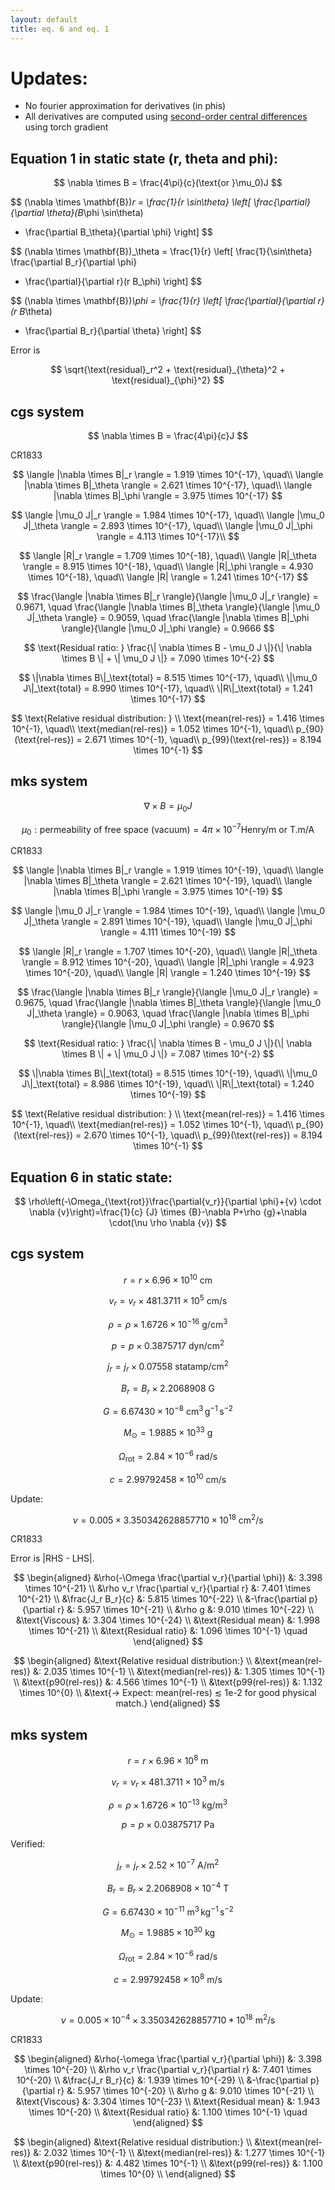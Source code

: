 ```yaml
---
layout: default
title: eq. 6 and eq. 1
---
```


# Updates:

- No fourier approximation for derivatives (in phis)
- All derivatives are computed using <a href="https://www.ams.org/journals/mcom/1988-51-184/S0025-5718-1988-0935077-0/S0025-5718-1988-0935077-0.pdf">second-order central differences</a> using torch gradient

## Equation 1 in static state (r, theta and phi):

$$
\nabla \times B = \frac{4\pi}{c}(\text{or }\mu_0)J
$$



$$
(\nabla \times \mathbf{B})_r = \frac{1}{r \sin\theta}
\left[
\frac{\partial}{\partial \theta}(B_\phi \sin\theta)
- \frac{\partial B_\theta}{\partial \phi}
\right]
$$

$$
(\nabla \times \mathbf{B})_\theta = \frac{1}{r}
\left[
\frac{1}{\sin\theta} \frac{\partial B_r}{\partial \phi}
- \frac{\partial}{\partial r}(r B_\phi)
\right]
$$

$$
(\nabla \times \mathbf{B})_\phi = \frac{1}{r}
\left[
\frac{\partial}{\partial r}(r B_\theta)
- \frac{\partial B_r}{\partial \theta}
\right]
$$


Error is

$$
\sqrt{\text{residual}_r^2 + \text{residual}_{\theta}^2 + \text{residual}_{\phi}^2}
$$

## cgs system

$$
\nabla \times B = \frac{4\pi}{c}J
$$

CR1833

$$
\langle |\nabla \times B|_r \rangle = 1.919 \times 10^{-17}, \quad\\
\langle |\nabla \times B|_\theta \rangle = 2.621 \times 10^{-17}, \quad\\
\langle |\nabla \times B|_\phi \rangle = 3.975 \times 10^{-17}
$$

$$
\langle |\mu_0 J|_r \rangle = 1.984 \times 10^{-17}, \quad\\
\langle |\mu_0 J|_\theta \rangle = 2.893 \times 10^{-17}, \quad\\
\langle |\mu_0 J|_\phi \rangle = 4.113 \times 10^{-17}\\
$$

$$
\langle |R|_r \rangle = 1.709 \times 10^{-18}, \quad\\
\langle |R|_\theta \rangle = 8.915 \times 10^{-18}, \quad\\
\langle |R|_\phi \rangle = 4.930 \times 10^{-18}, \quad\\
\langle |R| \rangle = 1.241 \times 10^{-17}
$$

$$
\frac{\langle |\nabla \times B|_r \rangle}{\langle |\mu_0 J|_r \rangle} = 0.9671, \quad
\frac{\langle |\nabla \times B|_\theta \rangle}{\langle |\mu_0 J|_\theta \rangle} = 0.9059, \quad
\frac{\langle |\nabla \times B|_\phi \rangle}{\langle |\mu_0 J|_\phi \rangle} = 0.9666
$$

$$
\text{Residual ratio: } \frac{\| \nabla \times B - \mu_0 J \|}{\| \nabla \times B \| + \| \mu_0 J \|} = 7.090 \times 10^{-2}
$$

$$
\|\nabla \times B\|_\text{total} = 8.515 \times 10^{-17}, \quad\\
\|\mu_0 J\|_\text{total} = 8.990 \times 10^{-17}, \quad\\
\|R\|_\text{total} = 1.241 \times 10^{-17}
$$

$$
\text{Relative residual distribution: } \\
\text{mean(rel-res)} = 1.416 \times 10^{-1}, \quad\\
\text{median(rel-res)} = 1.052 \times 10^{-1}, \quad\\
p_{90}(\text{rel-res}) = 2.671 \times 10^{-1}, \quad\\
p_{99}(\text{rel-res}) = 8.194 \times 10^{-1}
$$



## mks system

$$
\nabla \times B = \mu_0J
$$

$$
\mu_0: \text{permeability of free space (vacuum)} = 4 \pi \times 10^{-7} \text{Henry/m or T.m/A}
$$

CR1833


$$
\langle |\nabla \times B|_r \rangle = 1.919 \times 10^{-19}, \quad\\
\langle |\nabla \times B|_\theta \rangle = 2.621 \times 10^{-19}, \quad\\
\langle |\nabla \times B|_\phi \rangle = 3.975 \times 10^{-19}
$$

$$
\langle |\mu_0 J|_r \rangle = 1.984 \times 10^{-19}, \quad\\
\langle |\mu_0 J|_\theta \rangle = 2.891 \times 10^{-19}, \quad\\
\langle |\mu_0 J|_\phi \rangle = 4.111 \times 10^{-19}
$$

$$
\langle |R|_r \rangle = 1.707 \times 10^{-20}, \quad\\
\langle |R|_\theta \rangle = 8.912 \times 10^{-20}, \quad\\
\langle |R|_\phi \rangle = 4.923 \times 10^{-20}, \quad\\
\langle |R| \rangle = 1.240 \times 10^{-19}
$$

$$
\frac{\langle |\nabla \times B|_r \rangle}{\langle |\mu_0 J|_r \rangle} = 0.9675, \quad
\frac{\langle |\nabla \times B|_\theta \rangle}{\langle |\mu_0 J|_\theta \rangle} = 0.9063, \quad
\frac{\langle |\nabla \times B|_\phi \rangle}{\langle |\mu_0 J|_\phi \rangle} = 0.9670
$$

$$
\text{Residual ratio: } \frac{\| \nabla \times B - \mu_0 J \|}{\| \nabla \times B \| + \| \mu_0 J \|} = 7.087 \times 10^{-2}
$$

$$
\|\nabla \times B\|_\text{total} = 8.515 \times 10^{-19}, \quad\\
\|\mu_0 J\|_\text{total} = 8.986 \times 10^{-19}, \quad\\
\|R\|_\text{total} = 1.240 \times 10^{-19}
$$

$$
\text{Relative residual distribution: } \\
\text{mean(rel-res)} = 1.416 \times 10^{-1}, \quad\\
\text{median(rel-res)} = 1.052 \times 10^{-1}, \quad\\
p_{90}(\text{rel-res}) = 2.670 \times 10^{-1}, \quad\\
p_{99}(\text{rel-res}) = 8.194 \times 10^{-1}
$$


## Equation 6 in static state:

$$
\rho\left(-\Omega_{\text{rot}}\frac{\partial{v_r}}{\partial \phi}+{v} \cdot \nabla {v}\right)=\frac{1}{c} {J} \times {B}-\nabla P+\rho {g}+\nabla \cdot(\nu \rho \nabla {v})
$$

## cgs system

$$
r = r \times 6.96 \times 10^{10}\ \text{cm}
$$

$$
v_r = v_r \times 481.3711 \times 10^{5}\ \text{cm/s}
$$

$$
\rho = \rho \times 1.6726 \times 10^{-16}\ \text{g/cm}^3
$$

$$
p = p \times 0.3875717\ \text{dyn/cm}^2
$$

$$
j_r = j_r \times 0.07558\ \text{statamp/cm}^2
$$

$$
B_r = B_r \times 2.2068908\ \text{G}
$$

$$
G = 6.67430 \times 10^{-8}\ \text{cm}^3\,\text{g}^{-1}\,\text{s}^{-2}
$$

$$
M_{\odot} = 1.9885 \times 10^{33}\ \text{g}
$$

$$
\Omega_{\text{rot}} = 2.84 \times 10^{-6}\ \text{rad/s}
$$

$$
c = 2.99792458 \times 10^{10}\ \text{cm/s}
$$

Update:

$$
\nu = 0.005 \times 3.350342628857710 \times {10}^{18}\ \text{cm}^2/\text{s}
$$


CR1833

Error is \|RHS - LHS\|.

$$
\begin{aligned}
&\rho(-\Omega \frac{\partial v_r}{\partial \phi}) &: 3.398 \times 10^{-21} \\
&\rho v_r \frac{\partial v_r}{\partial r} &: 7.401 \times 10^{-21} \\
&\frac{J_r B_r}{c} &: 5.815 \times 10^{-22} \\
&-\frac{\partial p}{\partial r} &: 5.957 \times 10^{-21} \\
&\rho g &: 9.010 \times 10^{-22} \\
&\text{Viscous} &: 3.304 \times 10^{-24} \\
&\text{Residual mean} &: 1.998 \times 10^{-21} \\
&\text{Residual ratio} &: 1.096 \times 10^{-1} \quad 
\end{aligned}
$$

$$
\begin{aligned}
&\text{Relative residual distribution:} \\
&\text{mean(rel-res)} &: 2.035 \times 10^{-1} \\
&\text{median(rel-res)} &: 1.305 \times 10^{-1} \\
&\text{p90(rel-res)} &: 4.566 \times 10^{-1} \\
&\text{p99(rel-res)} &: 1.132 \times 10^{0} \\
&\text{→ Expect: mean(rel-res) ≲ 1e-2 for good physical match.}
\end{aligned}
$$



## mks system


$$
r = r \times 6.96 \times 10^{8}\ \text{m}
$$

$$
v_r = v_r \times 481.3711 \times 10^{3}\ \text{m/s}
$$

$$
\rho = \rho \times 1.6726 \times 10^{-13}\ \text{kg/m}^3
$$

$$
p = p \times 0.03875717\ \text{Pa}
$$

Verified:

$$
j_r = j_r \times 2.52 \times 10^{-7}\ \text{A/m}^2
$$

$$
B_r = B_r \times 2.2068908 \times 10^{-4}\ \text{T}
$$

$$
G = 6.67430 \times 10^{-11}\ \text{m}^3\,\text{kg}^{-1}\,\text{s}^{-2}
$$

$$
M_{\odot} = 1.9885 \times 10^{30}\ \text{kg}
$$

$$
\Omega_{\text{rot}} = 2.84 \times 10^{-6}\ \text{rad/s}
$$

$$
c = 2.99792458 \times 10^{8}\ \text{m/s}
$$

Update:

$$
\nu = 0.005 \times  10^{-4} \times 3.350342628857710 * {10}^{18}\ \text{m}^2/\text{s}
$$


CR1833

$$
\begin{aligned}
&\rho(-\omega \frac{\partial v_r}{\partial \phi}) &: 3.398 \times 10^{-20} \\
&\rho v_r \frac{\partial v_r}{\partial r} &: 7.401 \times 10^{-20} \\
&\frac{J_r B_r}{c} &: 1.939 \times 10^{-29} \\
&-\frac{\partial p}{\partial r} &: 5.957 \times 10^{-20} \\
&\rho g &: 9.010 \times 10^{-21} \\
&\text{Viscous} &: 3.304 \times 10^{-23} \\
&\text{Residual mean} &: 1.943 \times 10^{-20} \\
&\text{Residual ratio} &: 1.100 \times 10^{-1} \quad 
\end{aligned}
$$

$$
\begin{aligned}
&\text{Relative residual distribution:} \\
&\text{mean(rel-res)} &: 2.032 \times 10^{-1} \\
&\text{median(rel-res)} &: 1.277 \times 10^{-1} \\
&\text{p90(rel-res)} &: 4.482 \times 10^{-1} \\
&\text{p99(rel-res)} &: 1.100 \times 10^{0} \\
\end{aligned}
$$